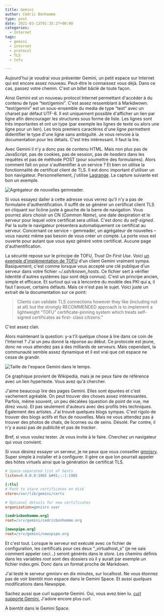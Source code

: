 ```yaml
---
title: Gemini
author: Cédric Bonhomme
type: post
date: 2021-03-13T01:35:27+00:00
categories:
  - Internet
tags:
  - gemini
  - internet
  - protocol
  - TLS
  - tofu

---
```

Aujourd'hui je voudrai vous présenter Gemini, un petit espace sur Internet qui
est encore assez nouveau. Peut-être le connaissez vous déjà. Dans ce cas,
passez votre chemin. C'est un billet bâclé de toute façon.

Ainsi Gemini est un nouveau protocol Internet permettant d'accéder à du contenu
de type &#8220;text/gemini&#8221;. C'est assez ressemblant à Markdwown.
&#8220;text/gemini&#8221; est un sous-ensemble du media de type
&#8220;text&#8221; avec un charset par défaut UTF-8. Il est uniquement possible
d'afficher un lien par ligne afin dencourager les structures sous forme de
liste. Les lignes sont très importantes et ont un type (par exemple les lignes
de texte ou alors une ligne pour un lien). Les trois premiers caractères
d'une ligne permettent didentifier le type d'une ligne sans ambiguïté.
Je vous renvoie à la documentation pour les détails. C'est très intéressant.
Il faut la lire.  

Avec Gemini il n'y a donc pas de contenu HTML. Mais non plus pas de JavaScript,
pas de cookies, pas de session, pas de _headers_ dans les requêtes et pas de
méthode POST (pour soumettre des formulaires). Alors comment fait on pour
s'authentifier à un service ? Et bien on utilise la fonctionnalité de certificat
client de TLS. Il est donc important d'utiliser un bon navigateur.
Personnellement, j'utilise [Lagrange][1]. La capture suivante est bon un exemple.

![Agrégateur de nouvelles gemreader.](/images/blog/2021/03/gemreader-lagrange.png)

Si vous essayez daller à cette adresse vous verrez qu'il n'y a pas de formulaire
d'authentification. Il suffit de se générer un certificat client TLS en cliquant
sur licône juste à gauche de la barre de navigation. Vous pourrez alors choisir
un CN (_Common Name_), une date dexpiration et le serveur pour lequel votre
certificat sera utilisé. C'est donc du _self-signed_. Par la suite le navigateur
présentera automatiquement ce certificat au serveur. Concernant ce service
&#8211; gemreader, un agrégateur de nouvelles &#8211; vous naurez même pas
besoin de vous créer un compte. La porte vous est ouverte pour autant que vous
ayez généré votre certificat. Aucune page d'authentification.

La sécurité repose sur le principe de TOFU, _Trust On First Use_. Voici
[un exemple d'implémentation de TOFU][3] d'un client Gemini vraiment sympa.
Basiquement, c'est comme lorsque vous accepté une clé publique d'un serveur dans
votre fichier _~/.ssh/_known_hosts__. Ce fichier sert à vérifier lidentité
d'autres systèmes (qui sont déjà connus). C'est un principe ancien, simple et
efficace. Et surtout qui va à lencontre du modèle des PKI qui a, il faut
l'avouer, certains défauts. Mais ce n'est pas le sujet. Voici juste un extrait
de la documentation sur ce point:

<blockquote class="wp-block-quote">
  <p>
    Clients can validate TLS connections however they like (including not at all) but the strongly RECOMMENDED approach is to implement a lightweight &#8220;TOFU&#8221; certificate-pinning system which treats self-signed certificates as first- class citizens.&#8221;
  </p>
</blockquote>

C'est assez clair.

Alors maintenant la question: y-a t’il quelque chose à lire dans ce coin de
l'Internet ? J'ai un peu donné la réponse au début. Ce protocole est jeune, donc
ne vous attendez pas à des milliards de serveurs. Mais cependant, la communauté
semble assez dynamique et il est vrai que cet espace ne cesse de grandir.

![Taille de l'espace Gemini dans le temps.](/images/blog/2021/03/canvas.png)


Ce graphique provient de Wikipedia, mais je ne peux faire de référence avec un
lien hypertexte. Vous avez qu'à chercher.

J'aime beaucoup lire des pages Gemini. Elles sont épurées et c'est vachement
agréable. On peut trouver des choses assez intéressantes. Parfois, même souvent,
un peu décalées (question de point de vue, me direz vous). Et pas seulement
d'auteurs avec des profils très techniques. Également des artistes. J'ai trouvé
quelques blogs sympas. C'est rigolo de trouver des blogs actifs et flux de
nouvelles. Mais ne vous attendez pas à trouver des photos de chats, de licornes
ou de seins. Désolé. Par contre, il n'y a aussi pas de publicité et pas de
_tracker_.

Bref, si vous voulez tester. Je vous invite à le faire. Cherchez un navigateur
qui vous convient.

Si vous désirez essayer un serveur, je ne peux que vous conseiller [gmnisrv][3].
Super simple à installer et à configurer. Il gère ce que lon pourrait appeler
des hôtes virtuels ainsi que la génération de certificat TLS.

```ini
# Space-separated list of hosts
listen=0.0.0.0:1965 &#91;::]:1965

[:tls]
# Path to store certificates on disk
store=/var/lib/gemini/certs

# Optional details for new certificates
organization=gmnisrv user

[cedricbonhomme.org]
root=/srv/gemini/cedricbonhomme.org

[newspipe.org]
root=/srv/gemini/newspipe.org
```

Et c'est tout. Lorsque le serveur est exécuté avec ce fichier de configuration,
les certificats pour ces deux &#8220;_virtualhost_s&#8221; (je ne sais comment
appeler ceci…) seront générés dans le _store_. Les chemins définis
dans les variables _root_ sont des dossiers où il y aurait par exemple un
fichier index.gmi. Donc dans un format proche de Markdown.

J'ai testé le serveur gmnisrv en dix minutes, sur localhost. Ne vous étonnez
pas de voir bientôt mon espace dans le Gemini Space. Et aussi _quelques_
modifications dans Newspipe.

Sachez aussi que curl supporte Gemini. Oui, vous avez bien lu.
[curl supporte Gemini.][4] J'adore encore plus curl.

À bientôt dans le Gemini Space.

 [1]: https://gmi.skyjake.fi/lagrange
 [2]: https://git.sr.ht/~sircmpwn/gmni/tree/master/item/src/tofu.c
 [3]: https://git.sr.ht/~sircmpwn/gmnisrv
 [4]: https://mastodon.social/@bagder/105335453401112592